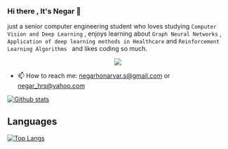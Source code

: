 ### Hi there , It's Negar 👋
just a senior computer engineering student who loves studying  ```Computer Vision and Deep Learning``` , enjoys learning about ```Graph Neural Networks``` , ```Application of deep learning methods in Healthcare``` and ```Reinforcement Learning Algorithms ``` and likes coding so much.

<p align="center">
  <a href="https://github.com/negarhonarvar/Computer-vision">
    <img src="https://skillicons.dev/icons?i=androidstudio,c,cpp,flutter,git,idea,java,matlab,py,ipynab,webots,gymnasium"/>
  </a>
</p>

- 📫 How to reach me: negarhonarvar.s@gmail.com or negar_hrs@yahoo.com

<a href="#">![Github stats](https://github-readme-stats.vercel.app/api?username=negarhonarvar&theme=blueberry&count_private=true&hide_border=true&line_height=20)</a>

## Languages
<a href="#">![Top Langs](https://github-readme-stats.vercel.app/api/top-langs/?username=negarhonarvar&layout=compact&theme=blueberry&count_private=true&hide_border=true)</a>
<!--
[![Top Langs](https://github-readme-stats.vercel.app/api/top-langs/?username=negarhonarvar&hide_progress=true&theme=highcontrast)](https://github.com/negarhonarvar?tab=repositories)
                      

**negarhonarvar/negarhonarvar** is a ✨ _special_ ✨ repository because its `README.md` (this file) appears on your GitHub profile.

Here are some ideas to get you started:

- 🔭 I’m currently working on ...
- 🌱 I’m currently learning ...
- 👯 I’m looking to collaborate on ...
- 🤔 I’m looking for help with ...
- 💬 Ask me about ...
- 📫 How to reach me: ...
- 😄 Pronouns: ...
- ⚡ Fun fact: ...
-->
